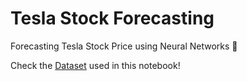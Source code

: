 # Tesla Stock Forecasting

Forecasting Tesla Stock Price using Neural Networks 🚗

Check the [Dataset](https://www.kaggle.com/timoboz/tesla-stock-data-from-2010-to-2020) used in this notebook!
